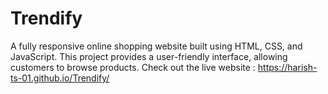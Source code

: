 # Trendify
A fully responsive online shopping website built using HTML, CSS, and JavaScript. This project provides a user-friendly interface, allowing customers to browse products.
Check out the live website : https://harish-ts-01.github.io/Trendify/
